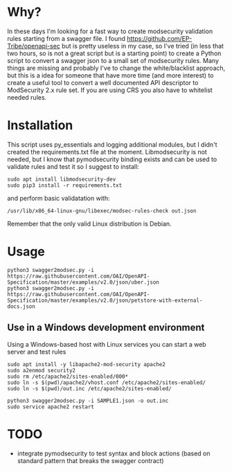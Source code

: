# Why?

In these days I'm looking for a fast way to create modsecurity validation rules starting from a swagger file. I found https://github.com/EP-Tribe/openapi-sec but is pretty useless in my case, so I've tried (in less that two hours, so is not a great script but is a starting point) to create a Python script to convert a swagger json to a small set of modsecurity rules. Many things are missing and probably I've to change the white/blacklist approach, but this is a idea for someone that have more time (and more interest) to create a useful tool to convert a well documented API descriptor to ModSecurity 2.x rule set. If you are using CRS you also have to whitelist needed rules.

# Installation

This script uses py_essentials and logging additional modules, but I didn't created the requirements.txt file at the moment. Libmodsecurity is not needed, but I know that pymodsecurity binding exists and can be used to validate rules and test it so I suggest to install:

    sudo apt install libmodsecurity-dev
    sudo pip3 install -r requirements.txt

and perform basic validatation with:

    /usr/lib/x86_64-linux-gnu/libexec/modsec-rules-check out.json

Remember that the only valid Linux distribution is Debian.

# Usage

    python3 swagger2modsec.py -i https://raw.githubusercontent.com/OAI/OpenAPI-Specification/master/examples/v2.0/json/uber.json
    python3 swagger2modsec.py -i https://raw.githubusercontent.com/OAI/OpenAPI-Specification/master/examples/v2.0/json/petstore-with-external-docs.json

## Use in a Windows development environment

Using a Windows-based host with Linux services you can start a web server and test rules

    sudo apt install -y libapache2-mod-security apache2
    sudo a2enmod security2
    sudo rm /etc/apache2/sites-enabled/000*
    sudo ln -s $(pwd)/apache2/vhost.conf /etc/apache2/sites-enabled/
    sudo ln -s $(pwd)/out.inc /etc/apache2/sites-enabled/

    python3 swagger2modsec.py -i SAMPLE1.json -o out.inc
    sudo service apache2 restart
    

# TODO

* integrate pymodsecurity to test syntax and block actions (based on standard pattern that breaks the swagger contract)
